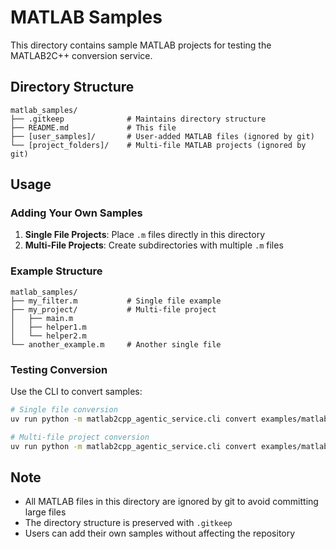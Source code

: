 # MATLAB Samples

This directory contains sample MATLAB projects for testing the MATLAB2C++ conversion service.

## Directory Structure

```
matlab_samples/
├── .gitkeep              # Maintains directory structure
├── README.md             # This file
├── [user_samples]/       # User-added MATLAB files (ignored by git)
└── [project_folders]/    # Multi-file MATLAB projects (ignored by git)
```

## Usage

### Adding Your Own Samples

1. **Single File Projects**: Place `.m` files directly in this directory
2. **Multi-File Projects**: Create subdirectories with multiple `.m` files

### Example Structure

```
matlab_samples/
├── my_filter.m           # Single file example
├── my_project/           # Multi-file project
│   ├── main.m
│   ├── helper1.m
│   └── helper2.m
└── another_example.m     # Another single file
```

### Testing Conversion

Use the CLI to convert samples:

```bash
# Single file conversion
uv run python -m matlab2cpp_agentic_service.cli convert examples/matlab_samples/my_filter.m my_filter_cpp

# Multi-file project conversion  
uv run python -m matlab2cpp_agentic_service.cli convert examples/matlab_samples/my_project my_project_cpp
```

## Note

- All MATLAB files in this directory are ignored by git to avoid committing large files
- The directory structure is preserved with `.gitkeep`
- Users can add their own samples without affecting the repository










